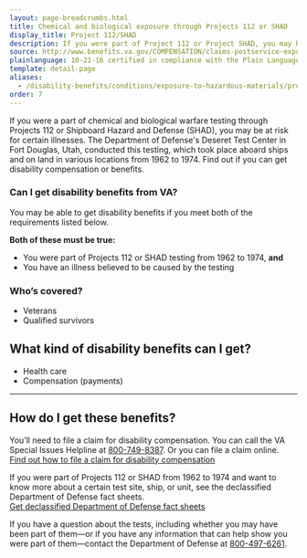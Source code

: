 ```yaml
---
layout: page-breadcrumbs.html
title: Chemical and biological exposure through Projects 112 or SHAD
display_title: Project 112/SHAD
description: If you were part of Project 112 or Project SHAD, you may be at risk for certain illnesses. Find out if you can get VA disability pay and other benefits. You can also learn more about certain test sites, ships, and units involved in this chemical and biological warfare testing from 1962 to 1974.
source: http://www.benefits.va.gov/COMPENSATION/claims-postservice-exposures-project_112_shad.asp
plainlanguage: 10-21-16 certified in compliance with the Plain Language Act
template: detail-page
aliases:
  - /disability-benefits/conditions/exposure-to-hazardous-materials/project112-SHAD/
order: 7
---
```


<div class="va-introtext">

If you were a part of chemical and biological warfare testing through Projects 112 or Shipboard Hazard and Defense (SHAD), you may be at risk for certain illnesses. The Department of Defense's Deseret Test Center in Fort Douglas, Utah, conducted this testing, which took place aboard ships and on land in various locations from 1962 to 1974. Find out if you can get disability compensation or benefits.

</div>


<div class="feature" markdown="1">

### Can I get disability benefits from VA?

You may be able to get disability benefits if you meet both of the requirements listed below. 

**Both of these must be true:**

- You were part of Projects 112 or SHAD testing from 1962 to 1974, **and**
- You have an illness believed to be caused by the testing

### Who’s covered?

- Veterans
- Qualified survivors

</div>


## What kind of disability benefits can I get?

-	Health care
-	Compensation (payments)

-----

## How do I get these benefits?

You’ll need to file a claim for disability compensation. You can call the VA Special Issues Helpline at <a href="tel:+18007498387">800-749-8387</a>. Or you can file a claim online. <br>
[Find out how to file a claim for disability compensation](/disability/how-to-file-claim/)

If you were part of Projects 112 or SHAD from 1962 to 1974 and want to know more about a certain test site, ship, or unit, see the declassified Department of Defense fact sheets. <br>
[Get declassified Department of Defense fact sheets]( http://www.health.mil/Military-Health-Topics/Health-Readiness/Environmental-Exposures/Project-112-SHAD/Fact-Sheets)

If you have a question about the tests, including whether you may have been part of them—or if you have any information that can help show you were part of them—contact the Department of Defense at <a href="tel:+18004976261">800-497-6261</a>.
